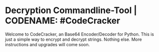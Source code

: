 # Decryption Commandline-Tool | CODENAME: #CodeCracker
Welcome to CodeCracker, an Base64 Encoder/Decoder for Python.
This is just a simple way to encrypt and decrypt strings. Nothing else.
More instructions and upgrades will come soon.
